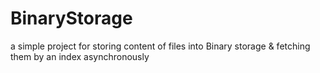 # BinaryStorage
a simple project for storing content of files into Binary storage & fetching them by an index asynchronously
